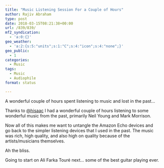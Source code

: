 ```yaml
---
title: "Music Listening Session For a Couple of Hours"
author: Rajiv Abraham
type: post
date: 2018-03-15T08:21:38+00:00
url: /839/839/
mf2_syndication:
  - 'a:0:{}'
geo_weather:
  - 'a:2:{s:5:"units";s:1:"C";s:4:"icon";s:4:"none";}'
geo_public:
  - 1
categories:
  - Music
tags:
  - Music
  - Audiophile
format: status

---
```

A wonderful couple of hours spent listening to music and lost in the past…

Thanks to <a href="https://micro.blog/hisaac" target="_blank" rel="noopener">@hisaac</a> I had a wonderful couple of hours listening to some wonderful music from the past, primarily Neil Young and Mark Morrison.

Now all of this makes me want to untangle the Amazon Echo devices and go back to the simpler listening devices that I used in the past. The music was rich, high quality, and also high on quality because of the artists/musicians themselves.

Ah the bliss.

Going to start on Ali Farka Touré next… some of the best guitar playing ever.